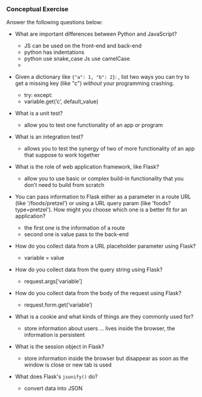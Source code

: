 ### Conceptual Exercise

Answer the following questions below:

- What are important differences between Python and JavaScript?
  - JS can be used  on the front-end  and back-end
  - python has indentations 
  - python use snake_case  Js use camelCase
  - 
- Given a dictionary like ``{"a": 1, "b": 2}``: , list two ways you
  can try to get a missing key (like "c") *without* your programming
  crashing.
  - try: except:
  - variable.get(‘c’, default_value)

- What is a unit test?
  - allow you to test one functionality  of an app or program 

- What is an integration test?
  - allows you to test the synergy of  two of more functionality of an app that suppose to work together

- What is the role of web application framework, like Flask?
  - allow you to use basic or complex build-in functionality that you don’t need to build from scratch 

- You can pass information to Flask either as a parameter in a route URL
  (like '/foods/pretzel') or using a URL query param (like
  'foods?type=pretzel'). How might you choose which one is a better fit
  for an application?
  - the first one is the information of a route
  - second one is value pass to the back-end 

- How do you collect data from a URL placeholder parameter using Flask?
  - variable = value

- How do you collect data from the query string using Flask?
  - request.args[‘variable’]

- How do you collect data from the body of the request using Flask?
  - request.form.get(‘variable’)

- What is a cookie and what kinds of things are they commonly used for?
  - store information about users …  lives inside the browser, the information is persistent 

- What is the session object in Flask?
  - store information inside the browser  but disappear as soon as the window is close or new tab is used 

- What does Flask's `jsonify()` do?
  - convert data into JSON 
